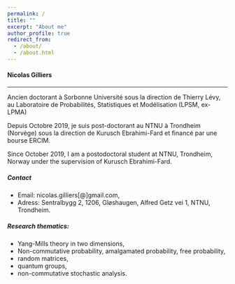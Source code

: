 ```yaml
---
permalink: /
title: ""
excerpt: "About me"
author_profile: true
redirect_from: 
  - /about/
  - /about.html
---
```


#### Nicolas Gilliers
------
Ancien doctorant à Sorbonne Université sous la direction de Thierry Lévy, au Laboratoire de Probabilités, Statistiques et Modélisation (LPSM, ex-LPMA)

Depuis Octobre 2019, je suis post-doctorant au NTNU à Trondheim (Norvège) sous la direction de Kurusch Ebrahimi-Fard et financé par une bourse ERCIM.

Since October 2019, I am a postodoctoral student at NTNU, Trondheim, Norway under the supervision of Kurusch Ebrahimi-Fard.


##### Contact

- Email: nicolas.gilliers[@]gmail.com,
- Adress: Sentralbygg 2, 1206, Gløshaugen, Alfred Getz vei 1, NTNU, Trondheim.

##### Research thematics: 

- Yang-Mills theory in two dimensions,
- Non-commutative probability, amalgamated probability, free probability,
- random matrices,
- quantum groups,
- non-commutative stochastic analysis.

